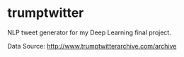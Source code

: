 # trumptwitter
NLP tweet generator for my Deep Learning final project.

Data Source: http://www.trumptwitterarchive.com/archive
